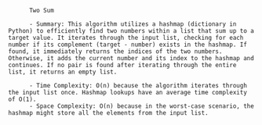 
          Two Sum

          - Summary: This algorithm utilizes a hashmap (dictionary in Python) to efficiently find two numbers within a list that sum up to a target value. It iterates through the input list, checking for each number if its complement (target - number) exists in the hashmap. If found, it immediately returns the indices of the two numbers. Otherwise, it adds the current number and its index to the hashmap and continues. If no pair is found after iterating through the entire list, it returns an empty list.

          - Time Complexity: O(n) because the algorithm iterates through the input list once. Hashmap lookups have an average time complexity of O(1).
          - Space Complexity: O(n) because in the worst-case scenario, the hashmap might store all the elements from the input list.
          